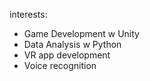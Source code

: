 interests:

- Game Development w Unity 
- Data Analysis w Python 
- VR app development
- Voice recognition 


